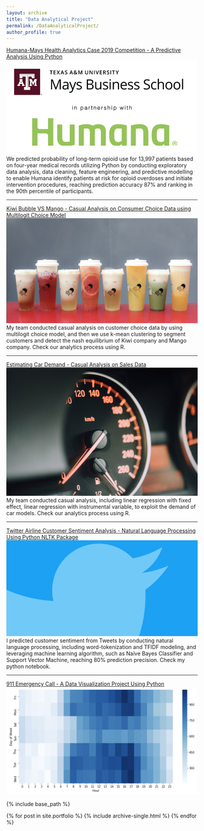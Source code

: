 ```yaml
---
layout: archive
title: "Data Analytical Project"
permalink: /DataAnalyticalProject/
author_profile: true
---
```


[Humana-Mays Health Analytics Case 2019 Competition - A Predictive Analysis Using Python](/Humana_May_Case_Competition.html)
![](/images/humana-mays.png)
We predicted probability of long-term opioid use for 13,997 patients based on four-year medical records utilizing Python by conducting exploratory data analysis, data cleaning, feature engineering, and predictive modelling to enable Humana identify patients at risk for opioid overdoses and initiate intervention procedures, reaching prediction accuracy 87% and ranking in the 90th percentile of participants.

---
[Kiwi Bubble VS Mango - Casual Analysis on Consumer Choice Data using Multilogit Choice Model](/pdf/PricingAnalyticsPJ2.pdf)
![](/images/PricingAnalyticsPJ2.png)
My team conducted casual analysis on customer choice data by using multilogit choice model, and then we use k-mean clustering to segment customers and detect the nash equilibrium of Kiwi company and Mango company. Check our analytics process using R.

---
[Estimating Car Demand - Casual Analysis on Sales Data](/pdf/PricingAnalyticsPJ1.pdf)
![](/images/PPJ1.jpeg)
My team conducted casual analysis, including linear regression with fixed effect, linear regression with instrumental variable, to exploit the demand of car models. Check our analytics process using R.

---
[Twitter Airline Customer Sentiment Analysis - Natural Language Processing Using Python NLTK Package](/pdf/Twitter%20-%20Natural%20Language%20Processing.pdf)
![](/images/twitter.png)
I predicted customer sentiment from Tweets by conducting natural language processing, including word-tokenization and TFIDF modeling, and leveraging machine learning algorithm, such as Naïve Bayes Classifier and Support Vector Machine, reaching 80% prediction precision. Check my python notebook.

---

[911 Emergency Call - A Data Visualization Project Using Python](/911_descrptive_analysis.html)
![](/images/911%20Projct.png)

{% include base_path %}


{% for post in site.portfolio %}
  {% include archive-single.html %}
{% endfor %}
